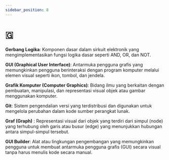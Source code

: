 ```yaml
---
sidebar_position: 8
---
```


# 🇬 

**Gerbang Logika**: Komponen dasar dalam sirkuit elektronik yang mengimplementasikan fungsi logika dasar seperti AND, OR, dan NOT.

**GUI (Graphical User Interface)**: Antarmuka pengguna grafis yang memungkinkan pengguna berinteraksi dengan program komputer melalui elemen visual seperti ikon, tombol, dan jendela.

**Grafik Komputer (Computer Graphics)**: Bidang ilmu yang berkaitan dengan pembuatan, manipulasi, dan representasi visual objek atau gambar menggunakan komputer.

**Git**: Sistem pengendalian versi yang terdistribusi dan digunakan untuk mengelola perubahan dalam kode sumber perangkat lunak.

**Graf (Graph)** : Representasi visual dari objek yang terdiri dari simpul (node) yang terhubung oleh garis atau busur (edge) yang menunjukkan hubungan antara simpul-simpul tersebut.

**GUI Builder**: Alat atau lingkungan pengembangan yang memungkinkan pengguna untuk membuat antarmuka pengguna grafis (GUI) secara visual tanpa harus menulis kode secara manual.
